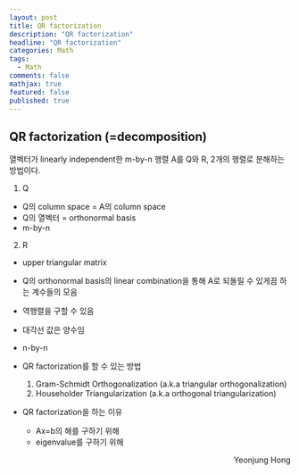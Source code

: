 ```yaml
---
layout: post
title: QR factorization
description: "QR factorization"
headline: "QR factorization"
categories: Math
tags: 
  - Math
comments: false
mathjax: true
featured: false
published: true
---
```


## QR factorization (=decomposition)

열벡터가 linearly independent한 m-by-n 행렬 A를 Q와 R, 2개의 행렬로 분해하는 방법이다. <br>

1. Q
 - Q의 column space = A의 column space
 - Q의 열벡터 = orthonormal basis
 - m-by-n
2. R
 - upper triangular matrix
 - Q의 orthonormal basis의 linear combination을 통해 A로 되돌릴 수 있게끔 하는 계수들의 모음
 - 역행렬을 구할 수 있음
 - 대각선 값은 양수임
 - n-by-n
 
- QR factorization를 할 수 있는 방법
  1. Gram-Schmidt Orthogonalization (a.k.a triangular orthogonalization)
  2. Householder Triangularization (a.k.a orthogonal triangularization)

- QR factorization을 하는 이유
  - Ax=b의 해를 구하기 위해
  - eigenvalue를 구하기 위해 
	
	
	
<p align="right"> Yeonjung Hong <p>
